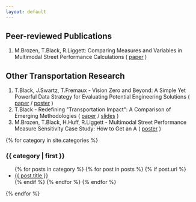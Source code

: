 ```yaml
---
layout: default
---
```


## Peer-reviewed Publications

1. M.Brozen, T.Black, R.Liggett: Comparing Measures and Variables in Multimodal Street Performance Calculations ( [paper](http://trrjournalonline.trb.org/doi/10.3141/2420-01) )

## Other Transportation Research

1. T.Black, J.Swartz, T.Fremaux - Vision Zero and Beyond: A Simple Yet Powerful Data Strategy for Evaluating Potential Engineering Solutions ( [paper](documents/TRB2017_VisionZeroBeyond_Paper.pdf) / [poster](documents/TRB2017_VisionZeroBeyond_Poster.pdf) )
2. T.Black - Redefining "Transportation Impact": A Comparison of Emerging Methodologies ( [paper](documents/TRB2015_SB743_Paper.pdf) / [slides](documents/TRB2015_SB743_Slides.pdf) )
3. M.Brozen, T.Black, H.Huff, R.Liggett - Multimodal Street Performance Measure Sensitivity Case Study: How to Get an A ( [poster](documents/TRB2015_MMLOS_Poster.pdf) )

<div id="articles">
{% for category in site.categories %}
  <h3>{{ category | first }}</h3>
  <ul>
    {% for posts in category %}
      {% for post in posts %}
        {% if post.url %}
          <li><a href="{{ post.url }}">{{ post.title }}</a></li>
        {% endif %}
      {% endfor %}
    {% endfor %}
    </ul>
{% endfor %}
</div>
